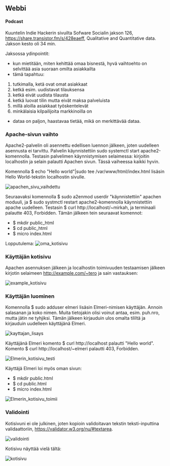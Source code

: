 ## Webbi

#### Podcast

Kuuntelin Indie Hackerin sivuilta Sofware Socialin jakson 126, https://share.transistor.fm/s/428eaeff, Qualitative and Quantitative data. Jakson kesto oli 34 min. 

Jaksossa ydinpointit: 
+ kun mietitään, miten kehittää omaa bisnestä, hyvä vaihtoehto on selvittää asia suoraan omilta asiakkailta
+ tämä tapahtuu: 
1. tutkimalla, ketä ovat omat asiakkaat
2. ketkä esim. uudistavat tilauksensa
3. ketkä eivät uudista tilausta
4. ketkä luovat tilin mutta eivät maksa palveluista
5. millä aloilla asiakkaat työskentelevät
6. minkälaisia kilpailijoita markkinoilla on
+ dataa on paljon, haastavaa tietää, mikä on merkittävää dataa. 

### Apache-sivun vaihto

Apache2-palvelin oli asennettu edellisen luennon jälkeen, joten uudelleen asennusta ei tarvittu. Palvelin käynnistettiin sudo systemctl start apache2-komennolla. 
Testasin palvelimen käynnistymisen selaimessa: kirjoitin localhostin ja selain palautti Apachen sivun. Tässä vaiheessa kaikki hyvin. 

Komennolla $ echo "Hello world"|sudo tee /var/www/html/index.html lisäsin Hello World-tekstin localhostin sivulle. 

![apachen_sivu_vaihdettu](https://user-images.githubusercontent.com/82024427/216117553-519c8352-536f-4ed8-ac3c-6eef0b75163f.png)

Seuraavaksi komennolla $ sudo a2enmod userdir "käynnistettiin" apachen moduuli, ja $ sudo systmctl restart apache2-komennolla käynnistettiin apache uudelleen. Testasin
$ curl http://localhost/~mirkah, ja terminaali palautte 403, Forbidden. Tämän jälkeen tein seuraavat komennot: 

+ $ mkdir public_html
+ $ cd public_html
+ $ micro index.html

Lopputulema: 
![oma_kotisivu](https://user-images.githubusercontent.com/82024427/216122544-4f34329e-e4c3-44cb-aee8-480b108e1627.png)

### Käyttäjän kotisivu

Apachen asennuksen jälkeen ja localhostin toimivuuden testaamisen jälkeen kirjotin selaimeen http://example.com/~tero ja sain vastauksen: 

![example_kotisivu](https://user-images.githubusercontent.com/82024427/216123147-5342cd2a-18aa-4096-9b20-ed77b3643851.png)

### Käyttäjän luominen

Komennolla $ sudo adduser elmeri lisäsin Elmeri-nimisen käyttäjän. Annoin salasanan ja koko nimen. Muita tietojakin olisi voinut antaa, esim. puh.nro, mutta jätin ne tyhjiksi. Tämän jälkeen kirjauduin ulos omalta tililtä ja kirjauduin uudelleen käyttäjänä Elmeri. 

![kayttajan_lisays](https://user-images.githubusercontent.com/82024427/216124283-4bc45b1d-1d89-4af9-a99c-271fa0d5d1f9.png)

Käyttäjänä Elmeri komento $ curl http://localhost palautti "Hello world". Komento $ curl http://localhost/~elmeri palautti 403, Forbidden. 

![Elmerin_kotisivu_testi](https://user-images.githubusercontent.com/82024427/216125456-b8fa3033-8668-49df-8698-ec29e72d903b.png)

Käyttäjä Elmeri loi myös oman sivun: 

+ $ mkdir public.html
+ $ cd public.html
+ $ micro index.html

![Elmerin_kotisivu_toimii](https://user-images.githubusercontent.com/82024427/216125780-9f3869bc-32d1-4fc7-a5e5-7df35d3e37d6.png)

### Validointi

Kotisivuni ei ole julkinen, joten kopioin validoitavan tekstin teksti-inputtina validaattoriin, https://validator.w3.org/nu/#textarea. 

![validointi](https://user-images.githubusercontent.com/82024427/216129403-4e9b868a-56dc-461a-af4a-73f06ed8d0b5.png)

Kotisivu näyttää vielä tältä: 

![kotisivu](https://user-images.githubusercontent.com/82024427/216129888-76990ada-3326-4d0b-b346-55feeaada5c5.png)





